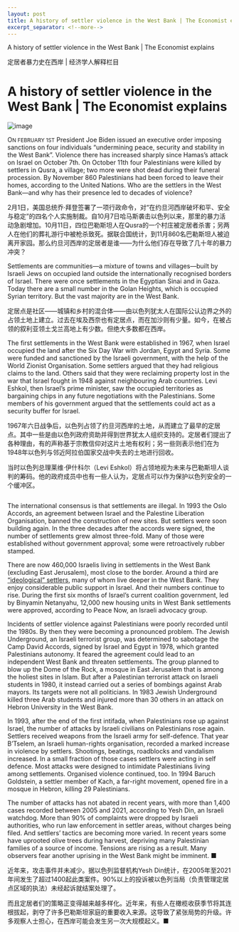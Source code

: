 ```yaml
---
layout: post
title: A history of settler violence in the West Bank | The Economist explains
excerpt_separator: <!--more-->
---
```



<!--more-->

A history of settler violence in the West Bank | The Economist explains

定居者暴力史在西岸 | 经济学人解释栏目


# A history of settler violence in the West Bank | The Economist explains

![image](https://images.weserv.nl/?url=www.economist.com/img/b/1280/720/90/media-assets/image/20240210_BLP508.jpg)

<div></div><p><span>O</span><small>N FEBRUARY 1ST</small> President Joe Biden issued an executive order imposing sanctions on four individuals “undermining peace, security and stability in the West Bank”. Violence there has increased sharply since Hamas’s attack on Israel on October 7th. On October 11th four Palestinians were killed by settlers in Qusra, a village; two more were shot dead during their funeral procession. By November 860 Palestinians had been forced to leave their homes, according to the United Nations. Who are the settlers in the West Bank—and why has their presence led to decades of violence?</p>

2月1日，美国总统乔·拜登签署了一项行政命令，对“在约旦河西岸破坏和平、安全与稳定”的四名个人实施制裁。自10月7日哈马斯袭击以色列以来，那里的暴力活动急剧增加。10月11日，四位巴勒斯坦人在Qusra的一个村庄被定居者杀害；另两人在他们的葬礼游行中被枪杀致死。据联合国统计，到11月860名巴勒斯坦人被迫离开家园。那么约旦河西岸的定居者是谁——为什么他们存在导致了几十年的暴力冲突？




<p>Settlements are communities—a mixture of towns and villages—built by Israeli Jews on occupied land outside the internationally recognised borders of Israel. There were once settlements in the Egyptian Sinai and in Gaza. Today there are a small number in the Golan Heights, which is occupied Syrian territory. But the vast majority are in the West Bank. </p>

定居点是社区——城镇和乡村的混合体——由以色列犹太人在国际公认边界之外的占领土地上建立。过去在埃及西奈也有定居点，而在加沙则有少量。如今，在被占领的叙利亚领土戈兰高地上有少数。但绝大多数都在西岸。


<div><div><div id="econ-1"></div></div></div><p>The first settlements in the West Bank were established in 1967, when Israel occupied the land after the Six Day War with Jordan, Egypt and Syria. Some were funded and sanctioned by the Israeli government, with the help of the World Zionist Organisation. Some settlers argued that they had religious claims to the land. Others said that they were reclaiming property lost in the war that Israel fought in 1948 against neighbouring Arab countries. Levi Eshkol, then Israel’s prime minister, saw the occupied territories as bargaining chips in any future negotiations with the Palestinians. Some members of his government argued that the settlements could act as a security buffer for Israel.</p>

1967年六日战争后，以色列占领了约旦河西岸的土地，从而建立了最早的定居点。其中一些是由以色列政府资助并得到世界犹太人组织支持的。定居者们提出了各种理由，有的声称基于宗教信仰对这片土地有权利；另一些则表示他们在为1948年以色列与邻近阿拉伯国家交战中失去的土地进行回收。

当时以色列总理莱维·伊什科尔（Levi Eshkol）将占领地视为未来与巴勒斯坦人谈判的筹码。他的政府成员中也有一些人认为，定居点可以作为保护以色列安全的一个缓冲区。


<div><figure><span><img alt="" src="https://www.economist.com/img/b/608/1116/90/media-assets/image/20240210_MAM975.png"/></span></figure><p>The international consensus is that settlements are illegal. In 1993 the Oslo Accords, an agreement between Israel and the Palestine Liberation Organisation, banned the construction of new sites. But settlers were soon building again. In the three decades after the accords were signed, the number of settlements grew almost three-fold. Many of those were established without government approval; some were retroactively rubber stamped. </p><p>There are now 460,000 Israelis living in settlements in the West Bank (excluding East Jerusalem), most close to the border. Around a third are <a href="https://www.economist.com/middle-east-and-africa/2023/11/06/settlers-are-causing-mayhem-in-the-west-bank">“ideological” settlers</a>, many of whom live deeper in the West Bank. They enjoy considerable public support in Israel. And their numbers continue to rise. During the first six months of Israel’s current coalition government, led by Binyamin Netanyahu, 12,000 new housing units in West Bank settlements were approved, according to Peace Now, an Israeli advocacy group. </p><p>Incidents of settler violence against Palestinians were poorly recorded until the 1980s. By then they were becoming a pronounced problem. The Jewish Underground, an Israeli terrorist group, was determined to sabotage the Camp David Accords, signed by Israel and Egypt in 1978, which granted Palestinians autonomy. It feared the agreement could lead to an independent West Bank and threaten settlements. The group planned to blow up the Dome of the Rock, a mosque in East Jerusalem that is among the holiest sites in Islam. But after a Palestinian terrorist attack on Israeli students in 1980, it instead carried out a series of bombings against Arab mayors. Its targets were not all politicians. In 1983 Jewish Underground killed three Arab students and injured more than 30 others in an attack on Hebron University in the West Bank.</p><p> In 1993, after the end of the first intifada, when Palestinians rose up against Israel, the number of attacks by Israeli civilians on Palestinians rose again. Settlers received weapons from the Israeli army for self-defence. That year B’Tselem, an Israeli human-rights organisation, recorded a marked increase in violence by settlers. Shootings, beatings, roadblocks and vandalism increased. In a small fraction of those cases settlers were acting in self defence. Most attacks were designed to intimidate Palestinians living among settlements. Organised violence continued, too. In 1994 Baruch Goldstein, a settler member of Kach, a far-right movement, opened fire in a mosque in Hebron, killing 29 Palestinians. </p></div><p>The number of attacks has not abated in recent years, with more than 1,400 cases recorded between 2005 and 2021, according to Yesh Din, an Israeli watchdog. More than 90% of complaints were dropped by Israeli authorities, who run law enforcement in settler areas, without charges being filed. And settlers’ tactics are becoming more varied. In recent years some have uprooted olive trees during harvest, depriving many Palestinian families of a source of income. Tensions are rising as a result. Many observers fear another uprising in the West Bank might be imminent. <span>■</span></p>

近年来，攻击事件并未减少。据以色列监督机构Yesh Din统计，在2005年至2021年间发生了超过1400起此类案件。90%以上的投诉被以色列当局（负责管理定居点区域的执法）未经起诉就结案处理了。

而且定居者们的策略正变得越来越多样化。近年来，有些人在橄榄收获季节将其连根拔起，剥夺了许多巴勒斯坦家庭的重要收入来源。这导致了紧张局势的升级。许多观察人士担心，在西岸可能会发生另一次大规模起义。■


